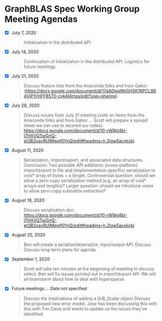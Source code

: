 # GraphBLAS Spec Working Group Meeting Agendas


- [X] July 7, 2020
   >  Initialization in the distributed API
    
- [X] July 14, 2020
  > Continuation of initialization in the distributed API.
  > Logistics for future meetings
  
- [X] July 21, 2020    
   > Discuss feature lists from the Anaconda folks and from Gabor (https://docs.google.com/document/d/17gADsjqNhGHSK1RPCL8B4VjPYrHFF85T0-cvk4l4mss/edit?usp=sharing)  

- [X] July 28, 2020
   > Discuss issues from July 21 meeting (vote on items from the Anaconda folks and from Gabor ... Scott will prepare a spread sheet we can use to recored our votes).
   > https://docs.google.com/document/d/10-rW8kI4bI-I7HXVQTwGrtQ-et2B2oacRUIMwqf0YnQ/edit#heading=h.2lgw5acxkxbj
   
- [X] August 11, 2020
   > Serialization, import/export, and associated data structures.
   > Conclusion: Two possible API additions: (cross-platform) import/export to file and (implementation-specific) serialization to void\* array of bytes + a length.  Controversial question: should we allow a zero-copy serialization method (e.g. an array of void\* arrays and lengths)?  Larger question: should we introduce *views* to allow zero-copy submatrix extraction?

- [X] August 18, 2020
   > Discuss serialization doc: https://docs.google.com/document/d/10-rW8kI4bI-I7HXVQTwGrtQ-et2B2oacRUIMwqf0YnQ/edit#heading=h.2lgw5acxkxbj

- [X] August 25, 2020
   > Ben will create a serialize/deserialize, input/output API.  Discuss.
   > Discuss long-term plans for agenda.

- [X] September 1, 2020
   > Scott will take ten minutes at the beginning of meeting to discuss select.
   > Ben will fix issues pointed out in import/export API.  We will all brainstorm about how to deal with hypersparse.
   
 
- [X] Future meetings ... Date not specified
   > Discuss the implications of adding a GrB_Scalar object 
   > Discuss the proposed new error model.  Jose has been discussing this with this with Tim Davis and wants to update us the issues they've identified.

